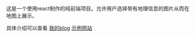 这是一个使用react制作的纯前端项目。允许用户选择带有地理信息的图片从而在地图上展示。

具体介绍可以查看 [我的blog](https://blog.tallentjoe.fun/blog/2025/04/11/%e5%bc%80%e6%ba%90%e9%a1%b9%e7%9b%ae-%e5%9b%be%e7%89%87%e6%97%b6%e5%85%89%e6%9c%ba/)
[示例网站](app.tallentjoe.fun)
